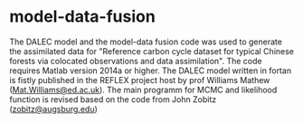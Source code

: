 # model-data-fusion
The DALEC model and the model-data fusion code was used to generate the assimilated data for "Reference carbon cycle dataset for typical Chinese forests via colocated observations and data assimilation".
The code requires Matlab version 2014a or higher.
The DALEC model written in fortan is fistly published in the REFLEX project host by prof Williams Mathew (Mat.Williams@ed.ac.uk).
The main programm for MCMC and likelihood function is revised based on the code from John Zobitz (zobitz@augsburg.edu)

